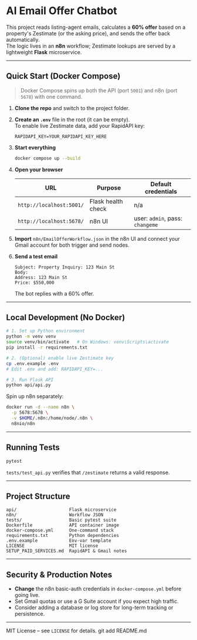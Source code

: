 # AI Email Offer Chatbot

This project reads listing-agent emails, calculates a **60% offer** based on a property's Zestimate (or the asking price), and sends the offer back automatically.  
The logic lives in an **n8n** workflow; Zestimate lookups are served by a lightweight **Flask** microservice.

---

## Quick Start (Docker Compose)

> Docker Compose spins up both the API (port `5001`) and n8n (port `5678`) with one command.

1. **Clone the repo** and switch to the project folder.

2. **Create an `.env`** file in the root (it can be empty).  
   To enable live Zestimate data, add your RapidAPI key:

   ```env
   RAPIDAPI_KEY=YOUR_RAPIDAPI_KEY_HERE
   ```

3. **Start everything**

   ```bash
   docker compose up --build
   ```

4. **Open your browser**

   | URL                      | Purpose            | Default credentials             |
   | ------------------------ | ------------------ | ------------------------------- |
   | `http://localhost:5001/` | Flask health check | n/a                             |
   | `http://localhost:5678/` | n8n UI             | user: `admin`, pass: `changeme` |

5. **Import** `n8n/EmailOfferWorkflow.json` in the n8n UI and connect your Gmail account for both trigger and send nodes.

6. **Send a test email**

   ```
   Subject: Property Inquiry: 123 Main St
   Body:
   Address: 123 Main St
   Price: $550,000
   ```

   The bot replies with a 60% offer.

---

## Local Development (No Docker)

```bash
# 1. Set up Python environment
python -m venv venv
source venv/bin/activate   # On Windows: venv\Scripts\activate
pip install -r requirements.txt

# 2. (Optional) enable live Zestimate key
cp .env.example .env
# Edit .env and add: RAPIDAPI_KEY=...

# 3. Run Flask API
python api/api.py
```

Spin up n8n separately:

```bash
docker run -d --name n8n \
  -p 5678:5678 \
  -v $HOME/.n8n:/home/node/.n8n \
  n8nio/n8n
```

---

## Running Tests

```bash
pytest
```

`tests/test_api.py` verifies that `/zestimate` returns a valid response.

---

## Project Structure

```
api/                    Flask microservice
n8n/                    Workflow JSON
tests/                  Basic pytest suite
Dockerfile              API container image
docker-compose.yml      One-command stack
requirements.txt        Python dependencies
.env.example            Env-var template
LICENSE                 MIT license
SETUP_PAID_SERVICES.md  RapidAPI & Gmail notes
```

---

## Security & Production Notes

* **Change** the n8n basic-auth credentials in `docker-compose.yml` before going live.
* Set Gmail quotas or use a G Suite account if you expect high traffic.
* Consider adding a database or log store for long-term tracking or persistence.

---

MIT License – see `LICENSE` for details.
git add README.md

